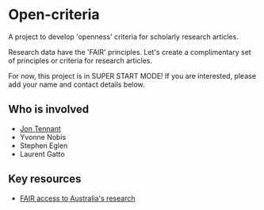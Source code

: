 # Open-criteria
A project to develop 'openness' criteria for scholarly research articles.

Research data have the 'FAIR' principles. Let's create a complimentary set of principles or criteria for research articles.

For now, this project is in SUPER START MODE! If you are interested, please add your name and contact details below.

## Who is involved

* [Jon Tennant](mailto:jon.tennant.2@gmail.com)
* Yvonne Nobis
* Stephen Eglen
* Laurent Gatto

## Key resources

* [FAIR access to Australia's research](https://www.fair-access.net.au/)
